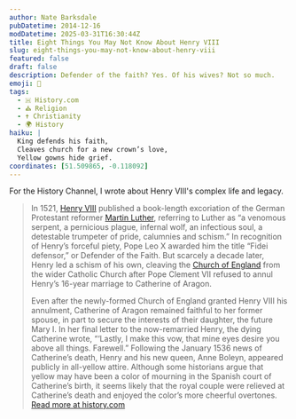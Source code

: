 ```yaml
---
author: Nate Barksdale
pubDatetime: 2014-12-16
modDatetime: 2025-03-31T16:30:44Z
title: Eight Things You May Not Know About Henry VIII
slug: eight-things-you-may-not-know-about-henry-viii
featured: false
draft: false
description: Defender of the faith? Yes. Of his wives? Not so much.
emoji: 👑
tags:
  - 🇭 History.com
  - ⛪ Religion
  - ✝️ Christianity
  - 🌍 History
haiku: |
  King defends his faith,  
  Cleaves church for a new crown’s love,  
  Yellow gowns hide grief.
coordinates: [51.509865, -0.118092]
---
```


For the History Channel, I wrote about Henry VIII's complex life and legacy.

> In 1521, [Henry VIII](https://www.history.com/topics/european-history/henry-viii) published a book-length excoriation of the German Protestant reformer [Martin Luther](https://www.history.com/topics/black-history/martin-luther-king-jr), referring to Luther as “a venomous serpent, a pernicious plague, infernal wolf, an infectious soul, a detestable trumpeter of pride, calumnies and schism.” In recognition of Henry’s forceful piety, Pope Leo X awarded him the title “Fidei defensor,” or Defender of the Faith. But scarcely a decade later, Henry led a schism of his own, cleaving the [Church of England](https://www.history.com/topics/european-history/church-of-england) from the wider Catholic Church after Pope Clement VII refused to annul Henry’s 16-year marriage to Catherine of Aragon.
>
> Even after the newly-formed Church of England granted Henry VIII his annulment, Catherine of Aragon remained faithful to her former spouse, in part to secure the interests of their daughter, the future Mary I. In her final letter to the now-remarried Henry, the dying Catherine wrote, “‘Lastly, I make this vow, that mine eyes desire you above all things. Farewell.” Following the January 1536 news of Catherine’s death, Henry and his new queen, Anne Boleyn, appeared publicly in all-yellow attire. Although some historians argue that yellow may have been a color of mourning in the Spanish court of Catherine’s birth, it seems likely that the royal couple were relieved at Catherine’s death and enjoyed the color’s more cheerful overtones.
> [Read more at history.com](https://www.history.com/news/8-things-you-probably-didnt-know-about-henry-viii)

